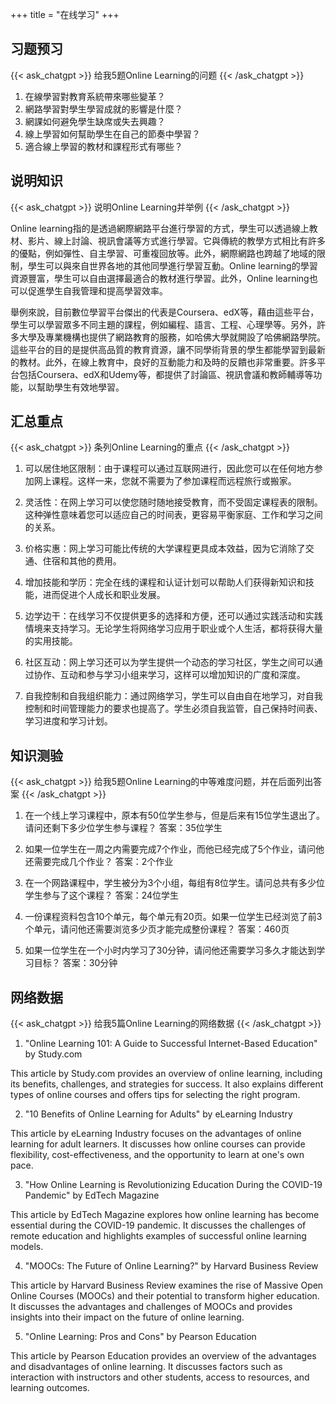 +++
title = "在线学习"
+++
## 习题预习
{{< ask_chatgpt >}}
给我5题Online Learning的问题
{{< /ask_chatgpt >}}



1. 在線學習對教育系統帶來哪些變革？
2. 網路學習對學生學習成就的影響是什麼？
3. 網課如何避免學生缺席或失去興趣？
4. 線上學習如何幫助學生在自己的節奏中學習？
5. 適合線上學習的教材和課程形式有哪些？   

## 说明知识
{{< ask_chatgpt >}}
说明Online Learning并举例
{{< /ask_chatgpt >}}



Online learning指的是透過網際網路平台進行學習的方式，學生可以透過線上教材、影片、線上討論、視訊會議等方式進行學習。它與傳統的教學方式相比有許多的優點，例如彈性、自主學習、可重複回放等。此外，網際網路也跨越了地域的限制，學生可以與來自世界各地的其他同學進行學習互動。Online learning的學習資源豐富，學生可以自由選擇最適合的教材進行學習。此外，Online learning也可以促進學生自我管理和提高學習效率。

舉例來說，目前數位學習平台傑出的代表是Coursera、edX等，藉由這些平台，學生可以學習眾多不同主題的課程，例如編程、語言、工程、心理學等。另外，許多大學及專業機構也提供了網路教育的服務，如哈佛大學就開設了哈佛網路學院。這些平台的目的是提供高品質的教育資源，讓不同學術背景的學生都能學習到最新的教材。此外，在線上教育中，良好的互動能力和及時的反饋也非常重要。許多平台包括Coursera、edX和Udemy等，都提供了討論區、視訊會議和教師輔導等功能，以幫助學生有效地學習。   

## 汇总重点
{{< ask_chatgpt >}}
条列Online Learning的重点
{{< /ask_chatgpt >}}



1. 可以居住地区限制：由于课程可以通过互联网进行，因此您可以在任何地方参加网上课程。这样一来，您就不需要为了参加课程而远程旅行或搬家。 

2. 灵活性：在网上学习可以使您随时随地接受教育，而不受固定课程表的限制。这种弹性意味着您可以适应自己的时间表，更容易平衡家庭、工作和学习之间的关系。 

3. 价格实惠：网上学习可能比传统的大学课程更具成本效益，因为它消除了交通、住宿和其他的费用。 

4. 增加技能和学历：完全在线的课程和认证计划可以帮助人们获得新知识和技能，进而促进个人成长和职业发展。 

5. 边学边干：在线学习不仅提供更多的选择和方便，还可以通过实践活动和实践情境来支持学习。无论学生将网络学习应用于职业或个人生活，都将获得大量的实用技能。 

6. 社区互动：网上学习还可以为学生提供一个动态的学习社区，学生之间可以通过协作、互动和参与学习小组来学习，这样可以增加知识的广度和深度。 

7. 自我控制和自我组织能力：通过网络学习，学生可以自由自在地学习，对自我控制和时间管理能力的要求也提高了。学生必须自我监管，自己保持时间表、学习进度和学习计划。   

## 知识测验
{{< ask_chatgpt >}}
给我5题Online Learning的中等难度问题，并在后面列出答案
{{< /ask_chatgpt >}}



1. 在一个线上学习课程中，原本有50位学生参与，但是后来有15位学生退出了。请问还剩下多少位学生参与课程？
答案：35位学生

2. 如果一位学生在一周之内需要完成7个作业，而他已经完成了5个作业，请问他还需要完成几个作业？
答案：2个作业

3. 在一个网路课程中，学生被分为3个小组，每组有8位学生。请问总共有多少位学生参与了这个课程？
答案：24位学生

4. 一份课程资料包含10个单元，每个单元有20页。如果一位学生已经浏览了前3个单元，请问他还需要浏览多少页才能完成整份课程？
答案：460页

5. 如果一位学生在一个小时内学习了30分钟，请问他还需要学习多久才能达到学习目标？
答案：30分钟   

## 网络数据
{{< ask_chatgpt >}}
给我5篇Online Learning的网络数据
{{< /ask_chatgpt >}}



1. "Online Learning 101: A Guide to Successful Internet-Based Education" by Study.com

This article by Study.com provides an overview of online learning, including its benefits, challenges, and strategies for success. It also explains different types of online courses and offers tips for selecting the right program.

2. "10 Benefits of Online Learning for Adults" by eLearning Industry

This article by eLearning Industry focuses on the advantages of online learning for adult learners. It discusses how online courses can provide flexibility, cost-effectiveness, and the opportunity to learn at one's own pace.

3. "How Online Learning is Revolutionizing Education During the COVID-19 Pandemic" by EdTech Magazine

This article by EdTech Magazine explores how online learning has become essential during the COVID-19 pandemic. It discusses the challenges of remote education and highlights examples of successful online learning models.

4. "MOOCs: The Future of Online Learning?" by Harvard Business Review

This article by Harvard Business Review examines the rise of Massive Open Online Courses (MOOCs) and their potential to transform higher education. It discusses the advantages and challenges of MOOCs and provides insights into their impact on the future of online learning.

5. "Online Learning: Pros and Cons" by Pearson Education

This article by Pearson Education provides an overview of the advantages and disadvantages of online learning. It discusses factors such as interaction with instructors and other students, access to resources, and learning outcomes.   

